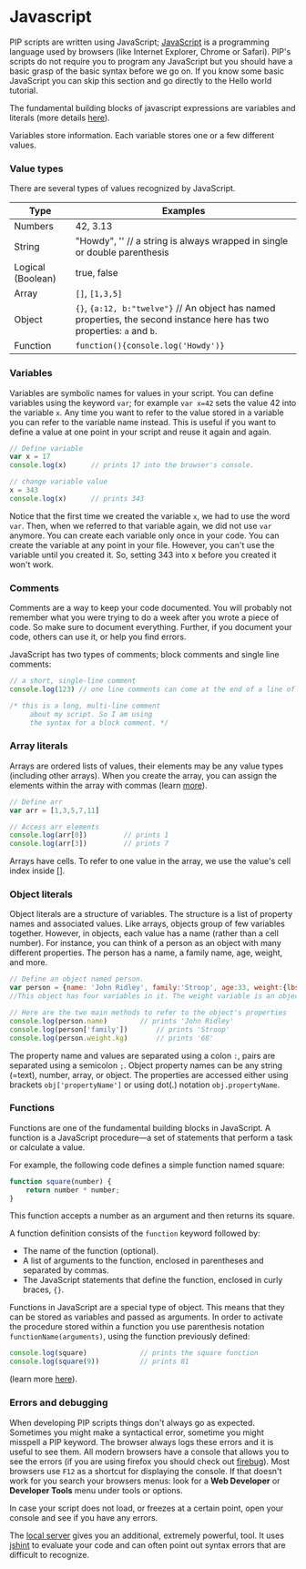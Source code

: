 # Javascript

PIP scripts are written using JavaScript; [JavaScript](http://en.wikipedia.org/wiki/JavaScript) is a programming language used by browsers (like Internet Explorer, Chrome or Safari). PIP's scripts do not require you to program any JavaScript but you should have a basic grasp of the basic syntax before we go on. If you know some basic JavaScript you can skip this section and go directly to the Hello world tutorial.

The fundamental building blocks of javascript expressions are variables and literals (more details [here](https://developer.mozilla.org/en-US/docs/Web/JavaScript/Guide/Values,_variables,_and_literals)).

Variables store information. Each variable stores one or a few different values.

### Value types
There are several types of values recognized by JavaScript.

Type				| Examples
------------------- | --------
Numbers				| 42, 3.13
String				| "Howdy", '' // a string is always wrapped in single or double parenthesis
Logical (Boolean)	| true, false
Array				| `[]`, `[1,3,5]`
Object				| `{}`, `{a:12, b:"twelve"}` // An object has named properties, the second instance here has two properties: `a` and `b`.
Function			| `function(){console.log('Howdy')}`

### Variables
Variables are symbolic names for values in your script. You can define variables using the keyword `var`; for example `var x=42` sets the value 42 into the variable `x`. Any time you want to refer to the value stored in a variable you can refer to the variable name instead. This is useful if you want to define a value at one point in your script and reuse it again and again.

```javascript
// Define variable
var x = 17
console.log(x)		// prints 17 into the browser's console.

// change variable value
x = 343
console.log(x)		// prints 343
```

Notice that the first time we created the variable `x`, we had to use the word `var`. Then, when we referred to that variable again, we did not use `var` anymore. You can create each variable only once in your code. You can create the variable at any point in your file. However, you can't use the variable until you created it. So, setting 343 into x before you created it won't work. 

### Comments
Comments are a way to keep your code documented. You will probably not remember what you were trying to do a week after you wrote a piece of code. So make sure to document everything. Further, if you document your code, others can use it, or help you find errors.

JavaScript has two types of comments; block comments and single line comments:

```javascript
// a short, single-line comment
console.log(123) // one line comments can come at the end of a line of script too

/* this is a long, multi-line comment
	 about my script. So I am using 
	 the syntax for a block comment. */
```

### Array literals
Arrays are ordered lists of values, their elements may be any value types (including other arrays). When you create the array, you can assign the elements within the array with commas (learn [more](https://developer.mozilla.org/en-US/docs/Web/JavaScript/Reference/Global_Objects/Array)).

```javascript
// Define arr
var arr = [1,3,5,7,11]

// Access arr elements
console.log(arr[0])			// prints 1
console.log(arr[3])			// prints 7
```

Arrays have cells. To refer to one value in the array, we use the value's cell index inside []. 

### Object literals
Object literals are a structure of variables. The structure is a list of property names and associated values. Like arrays, objects group of few variables together. However, in objects, each value has a name (rather than a cell number). For instance, you can think of a person as an object with many different properties. The person has a name, a family name, age, weight, and more. 

```javascript
// Define an object named person.
var person = {name: 'John Ridley', family:'Stroop', age:33, weight:{lbs:150, kg:68}} 
//This object has four variables in it. The weight variable is an object inside an object.

// Here are the two main methods to refer to the object's properties
console.log(person.name)		// prints 'John Ridley'
console.log(person['family'])		// prints 'Stroop'
console.log(person.weight.kg)		// prints '68'
```

The property name and values are separated using a colon `:`, pairs are separated using a semicolon `;`. Object property names can be any string (=text), number, array, or object. The properties are accessed either using brackets `obj['propertyName']` or using dot(.) notation `obj.propertyName`.

### Functions
Functions are one of the fundamental building blocks in JavaScript. A function is a JavaScript procedure—a set of statements that perform a task or calculate a value.

For example, the following code defines a simple function named square:

```javascript
function square(number) {
	return number * number;
}
```
This function accepts a number as an argument and then returns its square.

A function definition consists of the `function` keyword followed by:

* The name of the function (optional).
* A list of arguments to the function, enclosed in parentheses and separated by commas.
* The JavaScript statements that define the function, enclosed in curly braces, `{}`.

Functions in JavaScript are a special type of object. This means that they can be stored as variables and passed as arguments. In order to activate the procedure stored within a function you use parenthesis notation `functionName(arguments)`, using the function previously defined:

```javascript
console.log(square)				// prints the square function
console.log(square(9))			// prints 81
```

(learn more [here](https://developer.mozilla.org/en-US/docs/Web/JavaScript/Guide/Functions)).

### Errors and debugging
When developing PIP scripts things don't always go as expected. Sometimes you might make a syntactical error, sometime you might misspell a PIP keyword. The browser always logs these errors and it is useful to see them. All modern browsers have a console that allows you to see the errors (if you are using firefox you should check out [firebug](https://getfirebug.com/)). Most browsers use `F12` as a shortcut for displaying the console. If that doesn't work for you search your browsers menus: look for a **Web Developer** or **Developer Tools** menu under tools or options.

In case your script does not load, or freezes at a certain point, open your console and see if you have any errors.

The [local server](install.html) gives you an additional, extremely powerful, tool. It uses [jshint](http://jshint.com/) to evaluate your code and can often point out syntax errors that are difficult to recognize.
